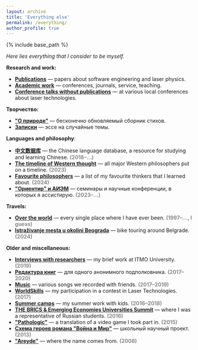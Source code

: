 ```yaml
---
layout: archive
title: 'Everything else'
permalink: /everything/
author_profile: true
---
```


{% include base_path %}

<i>Here lies everything that I consider to be myself.</i>

<b>Research and work:</b>

<ul>
  <li><b><a href="https://areyde.com/publications/">Publications</a></b> — papers about software engineering and laser physics.</li>
  <li><b><a href="https://areyde.com/academic_work/">Academic work</a></b> — conferences, journals, service, teaching.</li>
<li><b><a href="https://areyde.com/physics_conferences/">Conference talks without publications</a></b> — at various local conferences about laser technologies.</li>
</ul>

<b>Творчество:</b>

<ul>
  <li><b><a href="https://areyde.com/poetry/">"О природе"</a></b> — бесконечно обновляемый сборник стихов.</li>
  <li><b><a href="https://areyde.com/notes/">Записки</a></b> — эссе на случайные темы.</li>
</ul>

<b>Languages and philosophy</b>:

<ul>
  <li><b><a href="https://areyde.com/chinese/">中文数据库</a></b> — the Chinese language database, a resource for studying and learning Chinese. <b style="color:#888888;">(2018–...)</b></li>
  <li><b><a href="https://areyde.com/western_thought/">The timeline of Western thought</a></b> — all major Western philosophers put on a timeline. <b style="color:#888888;">(2023)</b></li>
  <li><b><a href="https://areyde.com/favourite_philosophers/">Favourite philosophers</a></b> — a list of my favourite thinkers that I learned about. <b style="color:#888888;">(2024)</b></li>
  <li><b><a href="https://areyde.com/eastern_studies_and_esotericism/">"Ориентир" и АИЭМ</a></b> — семинары и научные конференции, в которых я ассистирую. <b style="color:#888888;">(2023–...)</b></li>
</ul>

<b>Travels:</b>

<ul>
  <li><b><a href="https://areyde.com/travels/">Over the world</a></b> — every single place where I have ever been. <b style="color:#888888;">(1997–..., I guess)</b></li>
  <li><b><a href="https://areyde.com/beograd/">Istraživanje mesta u okolini Beograda</a></b> — bike touring around Belgrade. <b style="color:#888888;">(2024)</b></li>
</ul>

<b>Older and miscellaneous:</b>

<ul>
  <li><b><a href="https://areyde.com/interviews/">Interviews with researchers</a></b> — my brief work at ITMO University. <b style="color:#888888;">(2019)</b></li>
  <li><b><a href="https://areyde.com/books/">Редактура книг</a></b> — для одного анонимного подполковника. <b style="color:#888888;">(2017–2020)</b></li>
  <li><b><a href="https://areyde.com/music/">Music</a></b> — various songs we recorded with friends. <b style="color:#888888;">(2017–2019)</b></li>
  <li><b><a href="https://areyde.com/worldskills/">WorldSkills</a></b> — my participation in a contest in Laser Technologies. <b style="color:#888888;">(2017)</b></li>
  <li><b><a href="https://areyde.com/summer_camps/">Summer camps</a></b> — my summer work with kids. <b style="color:#888888;">(2016–2018)</b></li>
  <li><b><a href="https://areyde.com/brics/">THE BRICS & Emerging Economies Universities Summit</a></b> — where I was a representative of Russian students. <b style="color:#888888;">(2016)</b></li>
  <li><b><a href="https://areyde.com/pathologic/">"Pathologic"</a></b> — a translation of a video game I took part in. <b style="color:#888888;">(2015)</b></li>
  <li><b><a href="https://areyde.com/war_and_peace/">Схема героев романа "Война и Мир"</a></b> — школьный научный проект. <b style="color:#888888;">(2013)</b></li>
  <li><b><a href="https://areyde.com/areyde/">"Areyde"</a></b> — where the name comes from. <b style="color:#888888;">(2008)</b></li>
</ul>













